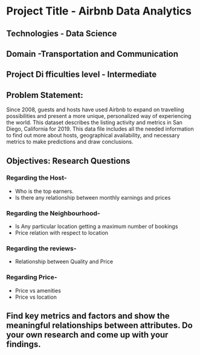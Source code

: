 #  Project Title - Airbnb Data Analytics

## Technologies - Data Science

## Domain -Transportation and Communication

## Project Di fficulties level - Intermediate

## Problem Statement:

Since 2008, guests and hosts have used Airbnb to  expand on travelling possibilities and present a more unique, personalized way of experiencing the world. This dataset describes the listing activity and metrics in San Diego, California for 2019. This data file includes all the needed information to find out more about hosts, geographical availability, and necessary metrics to make predictions and draw conclusions.

## Objectives: Research Questions

### Regarding the Host-

- Who is the top earners.
-  Is there any relationship between monthly earnings and prices

### Regarding the Neighbourhood-

-  Is Any particular location getting a maximum number of bookings
-  Price relation with respect to location

### Regarding the reviews-

- Relationship between Quality and Price

### Regarding Price-

-  Price vs amenities
- Price vs location

## Find key metrics and factors and show the meaningful relationships between attributes. Do your own research and come up with your findings.
